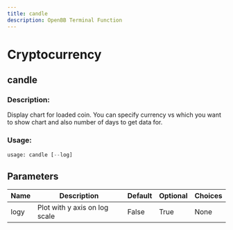 ```yaml
---
title: candle
description: OpenBB Terminal Function
---
```


# Cryptocurrency

## candle

### Description: 

Display chart for loaded coin. You can specify currency vs which you want to show chart and also number of days to get data for.

### Usage: 
```python
usage: candle [--log]
```

## Parameters

| Name | Description | Default | Optional | Choices |
| ---- | ----------- | ------- | -------- | ------- |
| logy | Plot with y axis on log scale | False | True | None |


